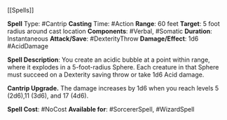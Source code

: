 [[Spells]]

**Spell** Type: #Cantrip
**Casting** Time: #Action
**Range**: 60 feet
**Target**: 5 foot radius around cast location
**Components**: #Verbal, #Somatic
**Duration**: Instantaneous
**Attack/Save**: #DexterityThrow
**Damage/Effect**: 1d6 #AcidDamage 

**Spell Description**: 
You create an acidic bubble at a point within range, where it explodes in a 5-foot-radius Sphere. Each creature in that Sphere must succeed on a Dexterity saving throw or take 1d6 Acid damage.

**Cantrip Upgrade.** The damage increases by 1d6
when you reach levels 5 (2d6),11 (3d6), and 17 (4d6).

**Spell Cost**: #NoCost
**Available for**: #SorcererSpell, #WizardSpell